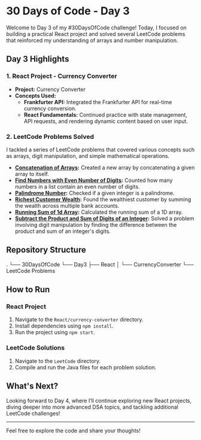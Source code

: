 # 30 Days of Code - Day 3

Welcome to Day 3 of my #30DaysOfCode challenge! Today, I focused on building a practical React project and solved several LeetCode problems that reinforced my understanding of arrays and number manipulation.

## Day 3 Highlights

### 1. React Project - Currency Converter
- **Project:** Currency Converter
- **Concepts Used:**
  - **Frankfurter API:** Integrated the Frankfurter API for real-time currency conversion.
  - **React Fundamentals:** Continued practice with state management, API requests, and rendering dynamic content based on user input.

### 2. LeetCode Problems Solved
I tackled a series of LeetCode problems that covered various concepts such as arrays, digit manipulation, and simple mathematical operations.

- **[Concatenation of Arrays](https://leetcode.com/problems/concatenation-of-array/):** Created a new array by concatenating a given array to itself.
- **[Find Numbers with Even Number of Digits](https://leetcode.com/problems/find-numbers-with-even-number-of-digits/):** Counted how many numbers in a list contain an even number of digits.
- **[Palindrome Number](https://leetcode.com/problems/palindrome-number/):** Checked if a given integer is a palindrome.
- **[Richest Customer Wealth](https://leetcode.com/problems/richest-customer-wealth/):** Found the wealthiest customer by summing the wealth across multiple bank accounts.
- **[Running Sum of 1d Array](https://leetcode.com/problems/running-sum-of-1d-array/):** Calculated the running sum of a 1D array.
- **[Subtract the Product and Sum of Digits of an Integer](https://leetcode.com/problems/subtract-the-product-and-sum-of-digits-of-an-integer/):** Solved a problem involving digit manipulation by finding the difference between the product and sum of an integer's digits.

## Repository Structure
.
└── 30DaysOfCode
    └── Day3
        ├── React
        │   └── CurrencyConverter
        └── LeetCode Problems


## How to Run

### React Project
1. Navigate to the `React/currency-converter` directory.
2. Install dependencies using `npm install`.
3. Run the project using `npm start`.

### LeetCode Solutions
1. Navigate to the `LeetCode` directory.
2. Compile and run the Java files for each problem solution.

## What's Next?
Looking forward to Day 4, where I’ll continue exploring new React projects, diving deeper into more advanced DSA topics, and tackling additional LeetCode challenges!

---

Feel free to explore the code and share your thoughts!
